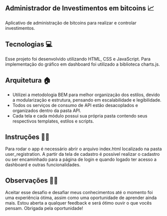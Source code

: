 ## Administrador de Investimentos em bitcoins 📈
  Aplicativo de administração de bitcoins para realizar e controlar investimentos. 

## Tecnologias 💻
  Esse projeto foi desenvolvido utilizando HTML, CSS e JavaScript. 
  Para implementação do gráfico em dashboard foi utilizado a biblioteca charts.js.

## Arquitetura 🏠
- Utilizei a metodologia BEM para melhor organização dos estilos, devido a modularização e estrutura, pensando em escalabilidade e legibilidade. 
- Todos os serviços de consumo de API estão desacoplados e organizados dentro da pasta API.
- Cada tela e cada módulo possui sua própria pasta contendo seus respectivos templates, estilos e scripts.

## Instruções 🔧📝
  Para rodar o app é necessário abrir o arquivo index.html localizado na pasta user_registration. 
  A partir da tela de cadastro é possível realizar o cadastro ou ser encaminhado para a página de login e quando logado ter acesso a dashboard e outras funcionalidades.

## Observações 👩‍💻 
  Aceitar esse desafio e desafiar meus conhecimentos até o momento foi uma experiência ótima, assim como uma oportunidade de aprender ainda mais. 
Estou aberta a qualquer feedback e será ótimo ouvir o que vocês pensam. Obrigada pela oportunidade!


